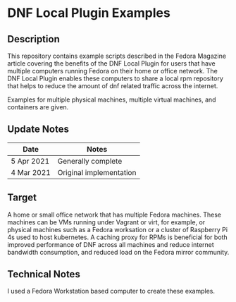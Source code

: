 DNF Local Plugin Examples
==================

## Description

This repository contains example scripts described in the Fedora Magazine article covering the benefits of the DNF Local Plugin for users that have multiple computers running Fedora on their home or office network. The DNF Local Plugin enables these computers to share a local rpm repository that helps to reduce the amount of dnf related traffic across the internet.

Examples for multiple physical machines, multiple virtual machines, and containers are given.

## Update Notes
Date        | Notes
----------  | -------------------------------
5 Apr 2021  | Generally complete
4 Mar 2021  | Original implementation

## Target
A home or small office network that has multiple Fedora machines. These machines can be VMs running under Vagrant or virt, for example, or physical machines such as a Fedora worksation or a cluster of Raspberry Pi 4s used to host kubernetes. A caching proxy for RPMs is beneficial for both improved performance of DNF across all machines and reduce internet bandwidth consumption, and reduced load on the Fedora mirror community.

## Technical Notes

I used a Fedora Workstation based computer to create these examples. 
